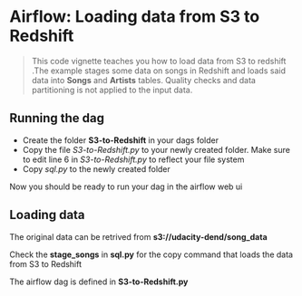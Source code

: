 # Airflow: Loading data from S3 to Redshift

>This code vignette teaches you how to load data from S3 to redshift .The example stages some data on songs in Redshift and loads said data into **Songs** and **Artists** tables. Quality checks and data partitioning is not applied to the input data.

## Running the dag

* Create the folder **S3-to-Redshift** in your dags folder
* Copy the file *S3-to-Redshift.py* to your newly created folder. Make sure to edit line 6 in *S3-to-Redshift.py* to reflect your file system
* Copy *sql.py* to the newly created folder

Now you should be ready to run your dag in the airflow web ui

## Loading data

The original data can be retrived from **s3://udacity-dend/song_data**

Check the **stage_songs** in **sql.py** for the copy command that loads the data from S3 to Redshift

The airflow dag is defined in **S3-to-Redshift.py**
